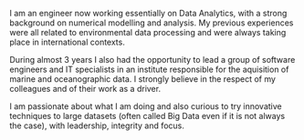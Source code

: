 I am an engineer now working essentially on Data Analytics, with a strong background on numerical modelling and analysis. My previous experiences were all related to environmental data processing and were always taking place in international contexts.

During almost 3 years I also had the opportunity to lead a group of software engineers and IT specialists in an institute responsible for the aquisition of marine and oceanographic data. I strongly believe in the respect of my colleagues and of their work as a driver.

I am passionate about what I am doing and also curious to try innovative techniques to large datasets (often called Big Data even if it is not always the case), with leadership, integrity and focus.
